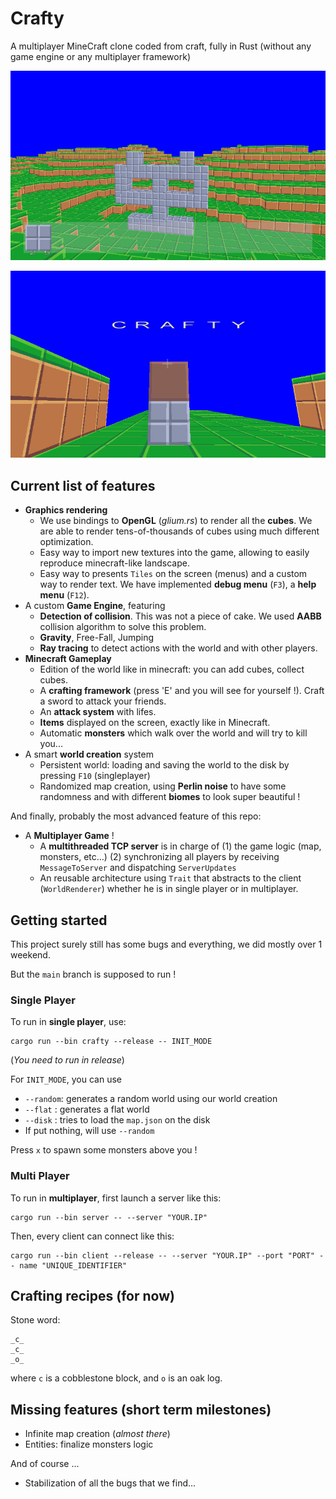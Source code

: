# Crafty

A multiplayer MineCraft clone coded from craft, fully in Rust (without any game engine or any multiplayer framework)

![](demo/ms1.png)

![](demo/first_text.png)

## Current list of features

- **Graphics rendering**
    - We use bindings to **OpenGL** (*glium.rs*) to render all the **cubes**. We are able to render tens-of-thousands of cubes using much different optimization.
    - Easy way to import new textures into the game, allowing to easily reproduce minecraft-like landscape.
    - Easy way to presents `Tiles` on the screen (menus) and a custom way to render text. We have implemented **debug menu** (`F3`), a **help menu** (`F12`).
- A custom **Game Engine**, featuring
    - **Detection of collision**. This was not a piece of cake. We used **AABB** collision algorithm to solve this problem.
    - **Gravity**, Free-Fall, Jumping
    - **Ray tracing** to detect actions with the world and with other players.
- **Minecraft Gameplay**
    - Edition of the world like in minecraft: you can add cubes, collect cubes.
    - A **crafting framework** (press 'E' and you will see for yourself !). Craft a sword to attack your friends.
    - An **attack system** with lifes.
    - **Items** displayed on the screen, exactly like in Minecraft.
    - Automatic **monsters** which walk over the world and will try to kill you...
- A smart **world creation** system
    - Persistent world: loading and saving the world to the disk by pressing `F10` (singleplayer)
    - Randomized map creation, using **Perlin noise** to have some randomness and with different **biomes** to look super beautiful !

And finally, probably the most advanced feature of this repo: 

- A **Multiplayer Game** ! 
    - A **multithreaded TCP server** is in charge of (1) the game logic (map, monsters, etc...) (2) synchronizing all players by receiving `MessageToServer` and dispatching `ServerUpdates`
    - An reusable architecture using `Trait` that abstracts to the client (`WorldRenderer`) whether he is in single player or in multiplayer.

## Getting started

This project surely still has some bugs and everything, we did mostly over 1 weekend. 

But the `main` branch is supposed to run !

### Single Player

To run in **single player**, use:

```console
cargo run --bin crafty --release -- INIT_MODE
```

(*You need to run in release*)

For `INIT_MODE`, you can use
- `--random`: generates a random world using our world creation
- `--flat`  : generates a flat world
- `--disk`  : tries to load the `map.json` on the disk
- If put nothing, will use `--random`

Press `x` to spawn some monsters above you !

### Multi Player

To run in **multiplayer**, first launch a server like this:

```console
cargo run --bin server -- --server "YOUR.IP" 
```

Then, every client can connect like this: 

```console
cargo run --bin client --release -- --server "YOUR.IP" --port "PORT" -- name "UNIQUE_IDENTIFIER"
```

## Crafting recipes (for now)
Stone word:
```
_c_
_c_
_o_
```
where `c` is a cobblestone block, and `o` is an oak log. 

## Missing features (short term milestones)

- Infinite map creation (*almost there*)
- Entities: finalize monsters logic

And of course ...

- Stabilization of all the bugs that we find...
